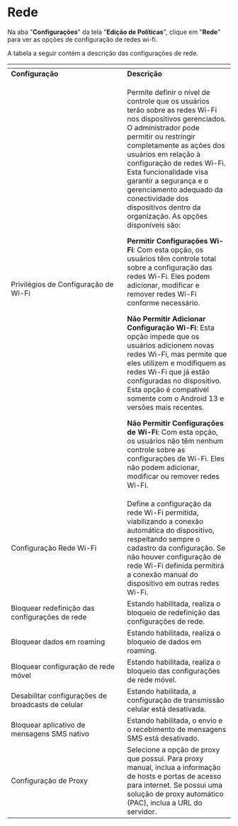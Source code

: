 # Rede

Na aba "**Configurações**" da tela "**Edição de Políticas**", clique em "**Rede**" para ver as opções de configuração de redes wi-fi.

A tabela a seguir contém a descrição das configurações de rede.

<table data-header-hidden><thead><tr><th width="246.33962264150944"></th><th></th></tr></thead><tbody><tr><td><strong>Configuração</strong></td><td><strong>Descrição</strong></td></tr><tr><td>Privilégios de Configuração de Wi-Fi</td><td><p>Permite definir o nível de controle que os usuários terão sobre as redes Wi-Fi nos dispositivos gerenciados. O administrador pode permitir ou restringir completamente as ações dos usuários em relação à configuração de redes Wi-Fi. Esta funcionalidade visa garantir a segurança e o gerenciamento adequado da conectividade dos dispositivos dentro da organização. As opções disponíveis são: </p><p><strong>Permitir Configurações Wi-Fi</strong>: Com esta opção, os usuários têm controle total sobre a configuração das redes Wi-Fi. Eles podem adicionar, modificar e remover redes Wi-Fi conforme necessário. </p><p><strong>Não Permitir Adicionar Configuração Wi-Fi</strong>: Esta opção impede que os usuários adicionem novas redes Wi-Fi, mas permite que eles utilizem e modifiquem as redes Wi-Fi que já estão configuradas no dispositivo. Esta opção é compatível somente com o Android 13 e versões mais recentes. </p><p><strong>Não Permitir Configurações de Wi-Fi</strong>: Com esta opção, os usuários não têm nenhum controle sobre as configurações de Wi-Fi. Eles não podem adicionar, modificar ou remover redes Wi-Fi.</p></td></tr><tr><td>Configuração Rede Wi-Fi</td><td>Define a configuração da rede Wi-Fi permitida, viabilizando a conexão automática do dispositivo, respeitando sempre o cadastro da configuração. Se não houver configuração de rede Wi-Fi definida permitirá a conexão manual do dispositivo em outras redes Wi-Fi.</td></tr><tr><td>Bloquear redefinição das configurações de rede</td><td>Estando habilitada, realiza o bloqueio de redefinição das configurações de rede.</td></tr><tr><td>Bloquear dados em roaming</td><td>Estando habilitada, realiza o bloqueio de dados em roaming.</td></tr><tr><td>Bloquear configuração de rede móvel</td><td>Estando habilitada, realiza o bloqueio das configurações de rede móvel.</td></tr><tr><td>Desabilitar configurações de broadcasts de celular</td><td>Estando habilitada, a configuração de transmissão celular está desativada.</td></tr><tr><td>Bloquear aplicativo de mensagens SMS nativo</td><td>Estando habilitada, o envio e o recebimento de mensagens SMS está desativado.</td></tr><tr><td>Configuração de Proxy</td><td>Selecione a opção de proxy que possui. Para proxy manual, inclua a informação de hosts e portas de acesso para internet. Se possui uma solução de proxy automático (PAC), inclua a URL do servidor.</td></tr></tbody></table>
